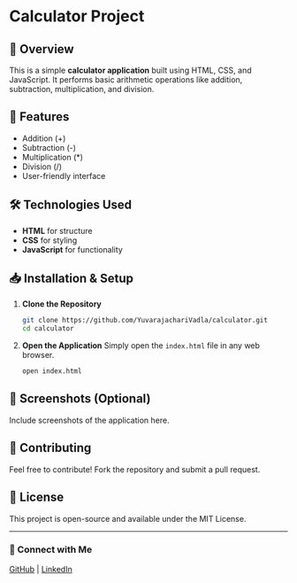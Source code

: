 # Calculator Project

## 📌 Overview
This is a simple **calculator application** built using HTML, CSS, and JavaScript. It performs basic arithmetic operations like addition, subtraction, multiplication, and division.

## 🚀 Features
- Addition (+)
- Subtraction (-)
- Multiplication (*)
- Division (/)
- User-friendly interface

## 🛠️ Technologies Used
- **HTML** for structure
- **CSS** for styling
- **JavaScript** for functionality

## 📥 Installation & Setup
1. **Clone the Repository**
   ```sh
   git clone https://github.com/YuvarajachariVadla/calculator.git
   cd calculator
   ```
2. **Open the Application**
   Simply open the `index.html` file in any web browser.
   ```sh
   open index.html
   ```

## 📸 Screenshots (Optional)
Include screenshots of the application here.

## 🤝 Contributing
Feel free to contribute! Fork the repository and submit a pull request.

## 📜 License
This project is open-source and available under the MIT License.

---
### 🔗 Connect with Me
[GitHub](https://github.com/YuvarajachariVadla) | [LinkedIn](https://www.linkedin.com/in/YuvarajachariVadla/)


